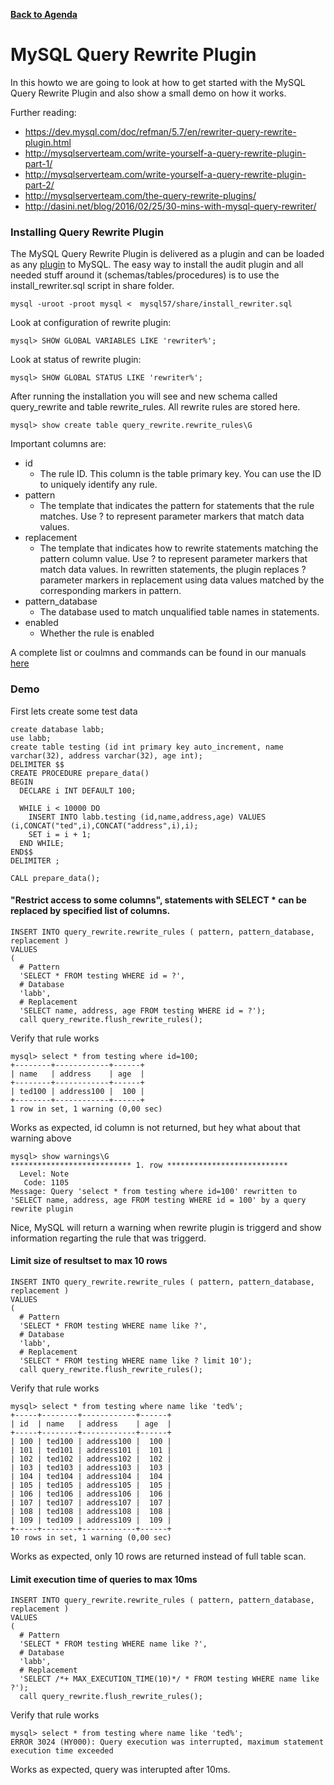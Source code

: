 **[Back to Agenda](./../README.md)**

# MySQL Query Rewrite Plugin

In this howto we are going to look at how to get started with the MySQL Query Rewrite Plugin and also show a small demo on how it works.

Further reading:
* https://dev.mysql.com/doc/refman/5.7/en/rewriter-query-rewrite-plugin.html
* http://mysqlserverteam.com/write-yourself-a-query-rewrite-plugin-part-1/
* http://mysqlserverteam.com/write-yourself-a-query-rewrite-plugin-part-2/
* http://mysqlserverteam.com/the-query-rewrite-plugins/
* http://dasini.net/blog/2016/02/25/30-mins-with-mysql-query-rewriter/

### Installing Query Rewrite Plugin
The MySQL Query Rewrite Plugin is delivered as a plugin and can be loaded as any [plugin](https://dev.mysql.com/doc/refman/5.7/en/server-plugin-loading.html) to MySQL.
The easy way to install the audit plugin and all needed stuff around it (schemas/tables/procedures) is to use the install_rewriter.sql script in share folder.

```
mysql -uroot -proot mysql <  mysql57/share/install_rewriter.sql
```
Look at configuration of rewrite plugin:
```
mysql> SHOW GLOBAL VARIABLES LIKE 'rewriter%';
```
Look at status of rewrite plugin:
```
mysql> SHOW GLOBAL STATUS LIKE 'rewriter%';
```
After running the installation you will see and new schema called query_rewrite and table rewrite_rules.
All rewrite rules are stored here.
```
mysql> show create table query_rewrite.rewrite_rules\G
```
Important columns are:
* id
  - The rule ID. This column is the table primary key. You can use the ID to uniquely identify any rule.
* pattern
  - The template that indicates the pattern for statements that the rule matches. Use ? to represent parameter markers that match data values.
* replacement
  - The template that indicates how to rewrite statements matching the pattern column value. Use ? to represent parameter markers that match data values. In rewritten statements, the plugin replaces ? parameter markers in replacement using data values matched by the corresponding markers in pattern.
* pattern_database
  - The database used to match unqualified table names in statements.
* enabled
  - Whether the rule is enabled
  
 A complete list or coulmns and commands can be found in our manuals [here](https://dev.mysql.com/doc/refman/5.7/en/rewriter-query-rewrite-plugin-reference.html)

### Demo

First lets create some test data
```
create database labb;
use labb;
create table testing (id int primary key auto_increment, name varchar(32), address varchar(32), age int);
DELIMITER $$
CREATE PROCEDURE prepare_data()
BEGIN
  DECLARE i INT DEFAULT 100;

  WHILE i < 10000 DO
    INSERT INTO labb.testing (id,name,address,age) VALUES (i,CONCAT("ted",i),CONCAT("address",i),i);
    SET i = i + 1;
  END WHILE;
END$$
DELIMITER ;

CALL prepare_data();
```
#### "Restrict access to some columns", statements with SELECT * can be replaced by specified list of columns.
```
INSERT INTO query_rewrite.rewrite_rules ( pattern, pattern_database, replacement )
VALUES
(
  # Pattern
  'SELECT * FROM testing WHERE id = ?',
  # Database
  'labb',
  # Replacement
  'SELECT name, address, age FROM testing WHERE id = ?');
  call query_rewrite.flush_rewrite_rules();
  ```
Verify that rule works
```
mysql> select * from testing where id=100;
+--------+------------+------+
| name   | address    | age  |
+--------+------------+------+
| ted100 | address100 |  100 |
+--------+------------+------+
1 row in set, 1 warning (0,00 sec)
```
Works as expected, id column is not returned, but hey what about that warning above
```
mysql> show warnings\G
*************************** 1. row ***************************
  Level: Note
   Code: 1105
Message: Query 'select * from testing where id=100' rewritten to 'SELECT name, address, age FROM testing WHERE id = 100' by a query rewrite plugin
```
Nice, MySQL will return a warning when rewrite plugin is triggerd and show information regarting the rule that was triggerd.

#### Limit size of resultset to max 10 rows
```
INSERT INTO query_rewrite.rewrite_rules ( pattern, pattern_database, replacement )
VALUES
(
  # Pattern
  'SELECT * FROM testing WHERE name like ?',
  # Database
  'labb',
  # Replacement
  'SELECT * FROM testing WHERE name like ? limit 10');
  call query_rewrite.flush_rewrite_rules();
  ```
Verify that rule works
```
mysql> select * from testing where name like 'ted%';
+-----+--------+------------+------+
| id  | name   | address    | age  |
+-----+--------+------------+------+
| 100 | ted100 | address100 |  100 |
| 101 | ted101 | address101 |  101 |
| 102 | ted102 | address102 |  102 |
| 103 | ted103 | address103 |  103 |
| 104 | ted104 | address104 |  104 |
| 105 | ted105 | address105 |  105 |
| 106 | ted106 | address106 |  106 |
| 107 | ted107 | address107 |  107 |
| 108 | ted108 | address108 |  108 |
| 109 | ted109 | address109 |  109 |
+-----+--------+------------+------+
10 rows in set, 1 warning (0,00 sec)
```
Works as expected, only 10 rows are returned instead of full table scan.

#### Limit execution time of queries to max 10ms
```
INSERT INTO query_rewrite.rewrite_rules ( pattern, pattern_database, replacement )
VALUES
(
  # Pattern
  'SELECT * FROM testing WHERE name like ?',
  # Database
  'labb',
  # Replacement
  'SELECT /*+ MAX_EXECUTION_TIME(10)*/ * FROM testing WHERE name like ?');
  call query_rewrite.flush_rewrite_rules();
  ```
Verify that rule works
```
mysql> select * from testing where name like 'ted%';
ERROR 3024 (HY000): Query execution was interrupted, maximum statement execution time exceeded
```
Works as expected, query was interupted after 10ms.

